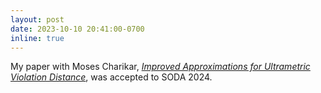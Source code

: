 ```yaml
---
layout: post
date: 2023-10-10 20:41:00-0700
inline: true
---
```


My paper with Moses Charikar, [*Improved Approximations for Ultrametric Violation Distance*](), was accepted to SODA 2024.
